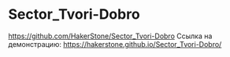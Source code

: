 # Sector_Tvori-Dobro
https://github.com/HakerStone/Sector_Tvori-Dobro
Ссылка на демонстрацию: https://hakerstone.github.io/Sector_Tvori-Dobro/
